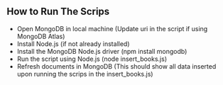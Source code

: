 ## How to Run The Scrips

- Open MongoDB in local machine (Update uri in the script if using MongoDB Atlas)
- Install Node.js (if not already installed)
- Install the MongoDB Node.js driver (npm install mongodb)
- Run the script using Node.js (node insert_books.js)
- Refresh documents in MongoDB (This should show all data inserted upon running the scrips in the insert_books.js)